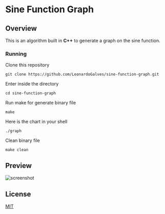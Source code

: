 # Sine Function Graph

## Overview

This is an algorithm built in **C++** to generate a graph on the sine function.

### Running

Clone this repository

`git clone https://github.com/LeonardoGalves/sine-function-graph.git`

Enter inside the directory

`cd sine-function-graph`

Run make for generate binary file

`make`

Here is the chart in your shell

`./graph`

Clean binary file

`make clean`

## Preview

![screenshot](https://user-images.githubusercontent.com/40345300/77100045-b7369b00-69f3-11ea-9447-fff540c4943b.png)

## License

[MIT](https://github.com/LeonardoGalves/sine-function-graph/blob/master/LICENSE)
